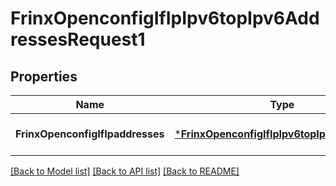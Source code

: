 # FrinxOpenconfigIfIpIpv6topIpv6AddressesRequest1

## Properties
Name | Type | Description | Notes
------------ | ------------- | ------------- | -------------
**FrinxOpenconfigIfIpaddresses** | [***FrinxOpenconfigIfIpIpv6topIpv6Addresses**](frinx.openconfig.if.ip.ipv6top.ipv6.Addresses.md) |  | [optional] [default to null]

[[Back to Model list]](../README.md#documentation-for-models) [[Back to API list]](../README.md#documentation-for-api-endpoints) [[Back to README]](../README.md)


